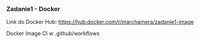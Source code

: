 ### Zadanie1 - Docker
Link do Docker Hub:
https://hub.docker.com/r/marchamera/zadanie1-image

Docker Image CI w .github/workflows
